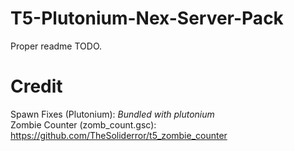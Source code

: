 # T5-Plutonium-Nex-Server-Pack

Proper readme TODO.

# Credit
Spawn Fixes (Plutonium): <i>Bundled with plutonium</i></br>
Zombie Counter (zomb_count.gsc): https://github.com/TheSoliderror/t5_zombie_counter
